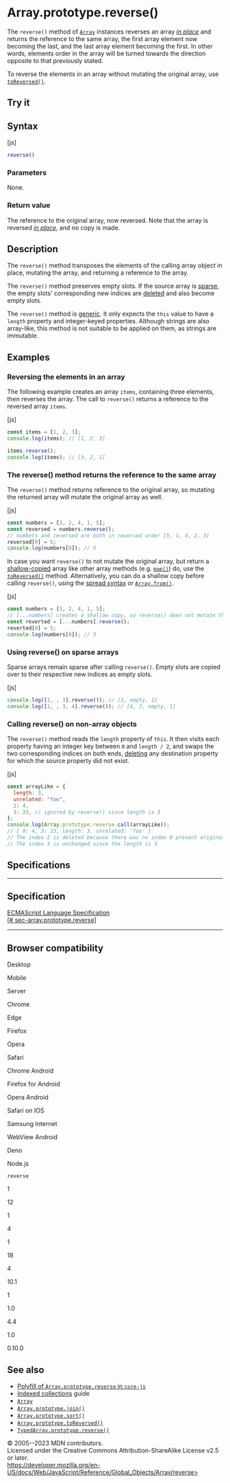 Array.prototype.reverse()
=========================


The `reverse()` method of [`Array`](../array) instances reverses an
array *[in place](https://en.wikipedia.org/wiki/In-place_algorithm)* and
returns the reference to the same array, the first array element now
becoming the last, and the last array element becoming the first. In
other words, elements order in the array will be turned towards the
direction opposite to that previously stated.

To reverse the elements in an array without mutating the original array,
use [`toReversed()`](toreversed).



Try it 
------






Syntax
------




[js]


```js
reverse()
```





### Parameters


None.




### Return value 


The reference to the original array, now reversed. Note that the array
is reversed *[in
place](https://en.wikipedia.org/wiki/In-place_algorithm)*, and no copy
is made.




Description
-----------


The `reverse()` method transposes the elements of the calling array
object in place, mutating the array, and returning a reference to the
array.

The `reverse()` method preserves empty slots. If the source array is
[sparse](https://developer.mozilla.org/en-US/docs/Web/JavaScript/Guide/Indexed_collections#sparse_arrays),
the empty slots\' corresponding new indices are
[deleted](../../operators/delete) and also become empty slots.

The `reverse()` method is [generic](../array#generic_array_methods). It
only expects the `this` value to have a `length` property and
integer-keyed properties. Although strings are also array-like, this
method is not suitable to be applied on them, as strings are immutable.




Examples
--------



### Reversing the elements in an array 


The following example creates an array `items`, containing three
elements, then reverses the array. The call to `reverse()` returns a
reference to the reversed array `items`.



[js]


```js
const items = [1, 2, 3];
console.log(items); // [1, 2, 3]

items.reverse();
console.log(items); // [3, 2, 1]
```





### The reverse() method returns the reference to the same array 


The `reverse()` method returns reference to the original array, so
mutating the returned array will mutate the original array as well.



[js]


```js
const numbers = [3, 2, 4, 1, 5];
const reversed = numbers.reverse();
// numbers and reversed are both in reversed order [5, 1, 4, 2, 3]
reversed[0] = 5;
console.log(numbers[0]); // 5
```


In case you want `reverse()` to not mutate the original array, but
return a
[shallow-copied](https://developer.mozilla.org/en-US/docs/Glossary/Shallow_copy)
array like other array methods (e.g. [`map()`](map)) do, use the
[`toReversed()`](toreversed) method. Alternatively, you can do a shallow
copy before calling `reverse()`, using the [spread
syntax](../../operators/spread_syntax) or [`Array.from()`](from).



[js]


```js
const numbers = [3, 2, 4, 1, 5];
// [...numbers] creates a shallow copy, so reverse() does not mutate the original
const reverted = [...numbers].reverse();
reverted[0] = 5;
console.log(numbers[0]); // 3
```





### Using reverse() on sparse arrays 


Sparse arrays remain sparse after calling `reverse()`. Empty slots are
copied over to their respective new indices as empty slots.



[js]


```js
console.log([1, , 3].reverse()); // [3, empty, 1]
console.log([1, , 3, 4].reverse()); // [4, 3, empty, 1]
```





### Calling reverse() on non-array objects 


The `reverse()` method reads the `length` property of `this`. It then
visits each property having an integer key between `0` and `length / 2`,
and swaps the two corresponding indices on both ends,
[deleting](../../operators/delete) any destination property for which
the source property did not exist.



[js]


```js
const arrayLike = {
  length: 3,
  unrelated: "foo",
  2: 4,
  3: 33, // ignored by reverse() since length is 3
};
console.log(Array.prototype.reverse.call(arrayLike));
// { 0: 4, 3: 33, length: 3, unrelated: 'foo' }
// The index 2 is deleted because there was no index 0 present originally
// The index 3 is unchanged since the length is 3
```




Specifications
--------------


  -------------------------------------------------------------------------------------------------------------------------------
  Specification
  -------------------------------------------------------------------------------------------------------------------------------
  [ECMAScript Language Specification\
  [\#
  sec-array.prototype.reverse]](https://tc39.es/ecma262/multipage/indexed-collections.html#sec-array.prototype.reverse)

  -------------------------------------------------------------------------------------------------------------------------------


Browser compatibility 
---------------------




Desktop

Mobile

Server

Chrome

Edge

Firefox

Opera

Safari

Chrome Android

Firefox for Android

Opera Android

Safari on IOS

Samsung Internet

WebView Android

Deno

Node.js

`reverse`

1

12

1

4

1

18

4

10.1

1

1.0

4.4

1.0

0.10.0


See also 
--------


-   [Polyfill of `Array.prototype.reverse` in
    `core-js`](https://github.com/zloirock/core-js#ecmascript-array)
-   [Indexed
    collections](https://developer.mozilla.org/en-US/docs/Web/JavaScript/Guide/Indexed_collections)
    guide
-   [`Array`](../array)
-   [`Array.prototype.join()`](join)
-   [`Array.prototype.sort()`](sort)
-   [`Array.prototype.toReversed()`](toreversed)
-   [`TypedArray.prototype.reverse()`](../typedarray/reverse)




© 2005--2023 MDN contributors.\
Licensed under the Creative Commons Attribution-ShareAlike License v2.5
or later.\
https://developer.mozilla.org/en-US/docs/Web/JavaScript/Reference/Global_Objects/Array/reverse>

